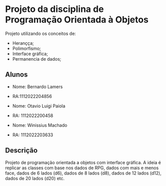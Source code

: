 # Projeto da disciplina de Programação Orientada à Objetos

Projeto utilizando os conceitos de:

* Herançça;
* Polimorfismo;
* Interface gráfica;
* Permanencia de dados;

## Alunos

* Nome: Bernardo Lamers
* RA:1112022204856

* Nome: Otavio Luigi Paiola
* RA: 1112022200458

* Nome: Winissius Machado
* RA: 1112022203633

## Descrição

Projeto de programação orientada a objetos com interface gráfica.
A ideia é replicar as classes com base nos dados de RPG, dados com mais e menos face, dados de 6 lados (d6),
dados de 8 lados (d8), dados de 12 lados (d12), dados de 20 lados (d20) etc.